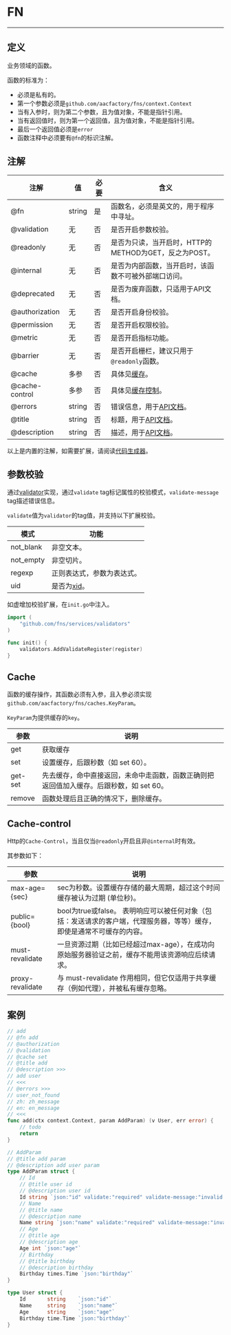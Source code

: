# FN

---
## 定义
业务领域的函数。 

函数的标准为：
* 必须是私有的。
* 第一个参数必须是`github.com/aacfactory/fns/context.Context`
* 当有入参时，则为第二个参数，且为值对象，不能是指针引用。
* 当有返回值时，则为第一个返回值，且为值对象，不能是指针引用。
* 最后一个返回值必须是`error`
* 函数注释中必须要有`@fn`的标识注解。

## 注解
| 注解             | 值      | 必要 | 含义                                                                               |
|----------------|--------|----|----------------------------------------------------------------------------------|
| @fn            | string | 是  | 函数名，必须是英文的，用于程序中寻址。                                                              |
| @validation    | 无      | 否  | 是否开启参数校验。                                                                        |
| @readonly      | 无      | 否  | 是否为只读，当开启时，HTTP的METHOD为GET，反之为POST。                                              |
| @internal      | 无      | 否  | 是否为内部函数，当开启时，该函数不可被外部端口访问。                                                       |
| @deprecated    | 无      | 否  | 是否为废弃函数，只适用于API文档。                                                               |
| @authorization | 无      | 否  | 是否开启身份校验。                                                                        |
| @permission    | 无      | 否  | 是否开启权限校验。                                                                        |
| @metric        | 无      | 否  | 是否开启指标功能。                                                                        |
| @barrier       | 无      | 否  | 是否开启栅栏，建议只用于`@readonly`函数。                                                       |
| @cache         | 多参     | 否  | 具体见[缓存](https://github.com/aacfactory/fns/blob/main/docs/fn.md#Cache)。           |
| @cache-control | 多参     | 否  | 具体见[缓存控制](https://github.com/aacfactory/fns/blob/main/docs/fn.md#Cache-control)。 |
| @errors        | string | 否  | 错误信息，用于[API文档](https://github.com/aacfactory/fns/blob/main/docs/openapi.md)。     |
| @title         | string | 否  | 标题，用于[API文档](https://github.com/aacfactory/fns/blob/main/docs/openapi.md)。       |
| @description   | string | 否  | 描述，用于[API文档](https://github.com/aacfactory/fns/blob/main/docs/openapi.md)。       |

以上是内置的注解，如需要扩展，请阅读[代码生成器](https://github.com/aacfactory/fns/blob/main/docs/generation.md)。

## 参数校验
通过[validator](https://github.com/go-playground/validator)实现，通过`validate` tag标记属性的校验模式，`validate-message` tag描述错误信息。

`validate`值为`validator`的tag值，并支持以下扩展校验。

| 模式        | 功能                                   |
|-----------|--------------------------------------|
| not_blank | 非空文本。                                |
| not_empty | 非空切片。                                |
| regexp    | 正则表达式，参数为表达式。                        |
| uid       | 是否为[xid](https://github.com/rs/xid)。 |

如虚增加校验扩展，在`init.go`中注入。
```go
import (
	"github.com/fns/services/validators"
)

func init() {
    validators.AddValidateRegister(register) 
}
```

## Cache
函数的缓存操作，其函数必须有入参，且入参必须实现`github.com/aacfactory/fns/caches.KeyParam`。

`KeyParam`为提供缓存的`key`。

| 参数      | 说明                                              |
|---------|-------------------------------------------------|
| get     | 获取缓存                                            |
| set     | 设置缓存，后跟秒数（如 set 60）。                            |
| get-set | 先去缓存，命中直接返回，未命中走函数，函数正确则把返回值加入缓存。后跟秒数，如 set 60。 |
| remove  | 函数处理后且正确的情况下，删除缓存。                              |



## Cache-control
Http的`Cache-Control`，当且仅当`@readonly`开启且非`@internal`时有效。

其参数如下：

| 参数               | 说明                                                                 |
|------------------|--------------------------------------------------------------------|
| max-age={sec}    | sec为秒数。设置缓存存储的最大周期，超过这个时间缓存被认为过期 (单位秒)。                            |
| public={bool}    | bool为true或false。 表明响应可以被任何对象（包括：发送请求的客户端，代理服务器，等等）缓存，即使是通常不可缓存的内容。 |
| must-revalidate  | 一旦资源过期（比如已经超过max-age），在成功向原始服务器验证之前，缓存不能用该资源响应后续请求。                |
| proxy-revalidate | 与 must-revalidate 作用相同，但它仅适用于共享缓存（例如代理），并被私有缓存忽略。                  |

## 案例
```go
// add
// @fn add
// @authorization
// @validation
// @cache set
// @title add
// @description >>>
// add user
// <<<
// @errors >>>
// user_not_found
// zh: zh_message
// en: en_message
// <<<
func add(ctx context.Context, param AddParam) (v User, err error) {
    // todo 
	return
}
```
```go
// AddParam
// @title add param
// @description add user param
type AddParam struct {
	// Id
	// @title user id
	// @description user id
	Id string `json:"id" validate:"required" validate-message:"invalid id"`
	// Name
	// @title name
	// @description name
	Name string `json:"name" validate:"required" validate-message:"invalid name"`
	// Age
	// @title age
	// @description age
	Age int `json:"age"`
	// Birthday
	// @title birthday
	// @description birthday
	Birthday times.Time `json:"birthday"`
}
```
```go
type User struct {
	Id       string    `json:"id"`
	Name     string    `json:"name"`
	Age      string    `json:"age"`
	Birthday time.Time `json:"birthday"`
}
```